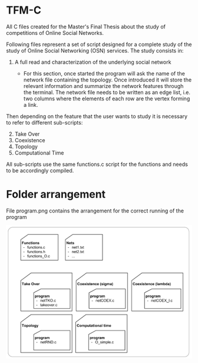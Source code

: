 # TFM-C
All C files created for the Master's Final Thesis about the study of competitions of Online Social Networks.

Following files represent a set of script designed for a complete study of the study of Online Social Networking (OSN) services. The study consists in:

  1) A full read and characterization of the underlying social network
    
      - For this section, once started the program will ask the name of the network file containing the topology. Once introduced it will store the relevant information and summarize the network features through the terminal. The network file needs to be written as an edge list, i.e. two columns where the elements of each row are the vertex forming a link.
  
Then depending on the feature that the user wants to study it is necessary to refer to different sub-scripts:

  2) Take Over
  3) Coexistence
  4) Topology
  5) Computational Time

All sub-scripts use the same functions.c script for the functions and needs to be accordingly compiled.

# Folder arrangement
File program.png contains the arrangement for the correct running of the program

![Alt text](/program.png?raw=true "Optional Title")



